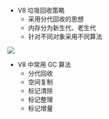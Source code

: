 - V8 垃圾回收策略
  - 采用分代回收的思想
  - 内存分为新生代、老生代
  - 针对不同对象采用不同算法

![](https://dd-ss.oss-cn-guangzhou.aliyuncs.com/20210122195638.png)

- V8 中常用 GC 算法
  - 分代回收
  - 空间复制
  - 标记清除
  - 标记整理
  - 标记增量
